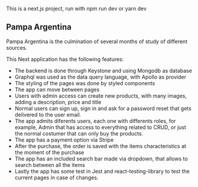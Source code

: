 This is a next.js project, run with npm run dev or yarn dev

## Pampa Argentina

Pampa Argentina is the culmination of several months of study of different sources.

This Next application has the following features:
- The backend is done through Keystone and using Mongodb as database
- Graphql was used as the data query language, with Apollo as provider
- The styling of the pages was done by styled components
- The app can move between pages
- Users with admin access can create new products, with many images, adding a description, price and title
- Normal users can sign up, sign in and ask for a password reset that gets delivered to the user email.
- The app admits diferents users, each one with differents roles, for example, Admin that has access to everything related to CRUD, or just the normal costumer that can only buy the products.
- The app has a payment option via Stripe
- After the purchase, the order is saved with the items characteristics at the moment of the purchase
- The app has an included search bar made via dropdown, that allows to search between all the items
- Lastly the app has some test in Jest and react-testing-library to test the current pages in case of changes.
